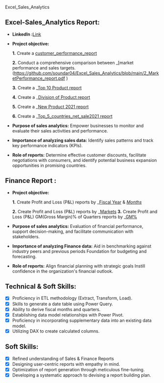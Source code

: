 Excel_Sales_Analytics
## Excel-Sales_Analytics Report: 

- **LinkedIn :**[Link](https://www.linkedin.com/posts/soundar-n-4488p_atliq-sales-and-finance-analytics-project-activity-7235521440492494848-0fKo?utm_source=share&utm_medium=member_desktop)

- **Project objective:** 

    **1.** Create a [customer_performance_report](https://github.com/soundar04/Excel_Sales_Analytics/blob/main/1_Customer_performance_report.pdf) 

    **2.** Conduct a comprehensive comparison between _[market performance and sales targets.(https://github.com/soundar04/Excel_Sales_Analytics/blob/main/2_MarketPerformance_report.pdf )

    **3.** Create a _[Top 10 Product report](https://github.com/soundar04/Excel_Sales_Analytics/blob/main/3_Top10_product%20(1).pdf)

    **4.** Create a _[Division of Product report](https://github.com/soundar04/Excel_Sales_Analytics/blob/main/4_Division_report.pdf)

    **5.** Create a _[New Product 2021 report](https://github.com/soundar04/Excel_Sales_Analytics/blob/main/5_New_product_2021_report.pdf)

    **6.** Create a _[Top_5_countries_net_sale2021 report](https://github.com/soundar04/Excel_Sales_Analytics/blob/main/6_Top_5_countries_net_sale2021.pdf) 
  

- **Purpose of sales analytics:** Empower businesses to monitor and evaluate their sales activities and performance.

- **Importance of analyzing sales data:** Identify sales patterns and track key performance indicators (KPIs).

- **Role of reports:** Determine effective customer discounts, facilitate negotiations with consumers, and identify potential business expansion opportunities in promising countries.




## Finance Report :

- **Project objective:** 

    **1.** Create Profit and Loss (P&L) reports by _[Fiscal Year](https://github.com/soundar04/Excel_Sales_Analytics/blob/main/7_p%26l_year.pdf_) & _[Months](https://github.com/soundar04/Excel_Sales_Analytics/blob/main/8_p%26l_quaeter_month.pdf)_ 

   **2.** Create Profit and Loss (P&L) reports by _[Markets](https://github.com/soundar04/Excel_Sales_Analytics/blob/main/9_p%26l_market.pdf)
   **3.** Create Profit and Loss (P&L) GM(Gross Margin)% of Quarters reports by _[GM%](https://github.com/soundar04/Excel_Sales_Analytics/blob/main/10_GM%25_by_quarted.pdf_)
  

- **Purpose of sales analytics:** Evaluation of financial performance, support decision-making, and facilitate communication with stakeholders.

- **Importance of analyzing Finance data:** Aid in benchmarking against industry peers and previous periods Foundation for budgeting and forecasting.

- **Role of reports:** Align financial planning with strategic goals Instill confidence in the organization's financial outlook.



## Technical & Soft Skills:
- [x]	Proficiency in ETL methodology (Extract, Transform, Load).
- [x]	Skills to generate a date table using Power Query.
- [x]	Ability to derive fiscal months and quarters.
- [x]	Establishing data model relationships with Power Pivot.
- [x]	Proficiency in incorporating supplementary data into an existing data model.
- [x]	Utilizing DAX to create calculated columns.

## Soft Skills:
- [x]	Refined understanding of Sales & Finance Reports
- [x]	Designing user-centric reports with empathy in mind.
- [x]	Optimization of report generation through meticulous fine-tuning.
- [x]	Developing a systematic approach to devising a report building plan.
